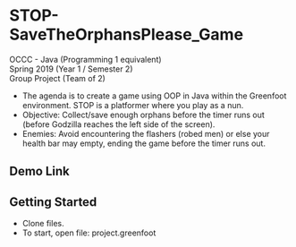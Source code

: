 # STOP-SaveTheOrphansPlease_Game

OCCC - Java (Programming 1 equivalent) <br />
Spring 2019 (Year 1 / Semester 2) <br />
Group Project (Team of 2)
 - The agenda is to create a game using OOP in Java within the Greenfoot environment.
STOP is a platformer where you play as a nun.
 - Objective: Collect/save enough orphans before the timer runs out (before Godzilla reaches the left side of the screen).
 - Enemies: Avoid encountering the flashers (robed men) or else your health bar may empty, ending the game before the timer runs out.

## Demo Link

## Getting Started

 - Clone files.
 - To start, open file: project.greenfoot